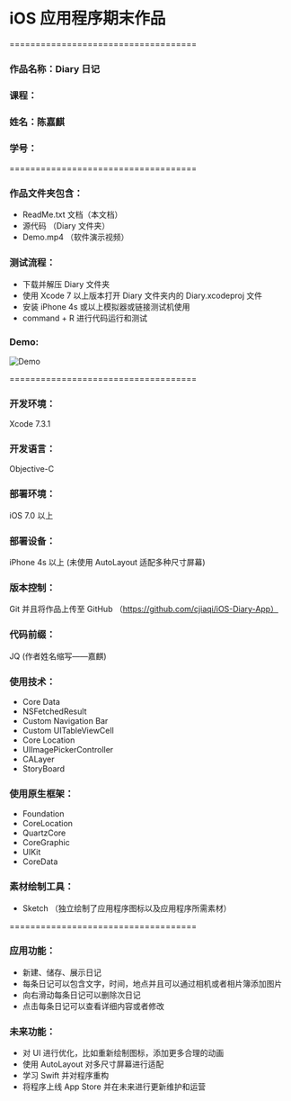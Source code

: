 # iOS 应用程序期末作品

====================================

### 作品名称：Diary 日记

### 课程：

### 姓名：陈嘉麒

### 学号：

====================================

### 作品文件夹包含：

*	ReadMe.txt 文档（本文档）
* 	源代码 （Diary 文件夹）
*	Demo.mp4 （软件演示视频）

### 测试流程：

* 	下载并解压 Diary 文件夹
* 	使用 Xcode 7 以上版本打开 Diary 文件夹内的 Diary.xcodeproj 文件
* 	安装 iPhone 4s 或以上模拟器或链接测试机使用 
* 	command + R 进行代码运行和测试

### Demo:

![Demo](./Demo.gif)

====================================

### 开发环境：

Xcode 7.3.1

### 开发语言：

Objective-C

### 部署环境：

iOS 7.0 以上

### 部署设备：

iPhone 4s 以上 (未使用 AutoLayout 适配多种尺寸屏幕)

### 版本控制：

Git 并且将作品上传至 GitHub （https://github.com/cjiaqi/iOS-Diary-App）

### 代码前缀：

JQ (作者姓名缩写——嘉麒)

### 使用技术：

* Core Data
* NSFetchedResult
* Custom Navigation Bar
* Custom UITableViewCell
* Core Location
* UIImagePickerController
* CALayer
* StoryBoard

### 使用原生框架：

* Foundation
* CoreLocation
* QuartzCore
* CoreGraphic
* UIKit
* CoreData

### 素材绘制工具：

* Sketch （独立绘制了应用程序图标以及应用程序所需素材）

====================================

### 应用功能：

* 新建、储存、展示日记
* 每条日记可以包含文字，时间，地点并且可以通过相机或者相片簿添加图片
* 向右滑动每条日记可以删除次日记
* 点击每条日记可以查看详细内容或者修改

### 未来功能：

* 对 UI 进行优化，比如重新绘制图标，添加更多合理的动画
* 使用 AutoLayout 对多尺寸屏幕进行适配
* 学习 Swift 并对程序重构
* 将程序上线 App Store 并在未来进行更新维护和运营


